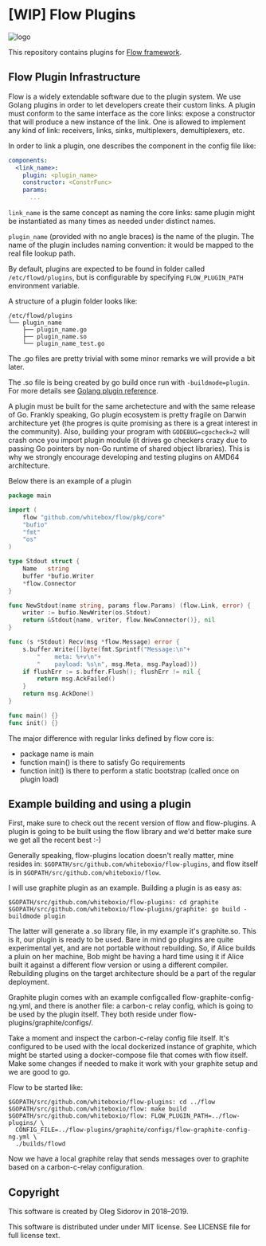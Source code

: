 # [WIP] Flow Plugins

![logo](https://github.com/whiteboxio/flow/blob/master/flow.png)

This repository contains plugins for [Flow framework](https://github.com/whiteboxio/flow).

## Flow Plugin Infrastructure

Flow is a widely extendable software due to the plugin system. We use
Golang plugins in order to let developers create their custom links. A plugin
must conform to the same interface as the core links: expose a constructor that
will produce a new instance of the link. One is allowed to implement any kind
of link: receivers, links, sinks, multiplexers, demultiplexers, etc.

In order to link a plugin, one describes the component in the config file like:

```yaml
components:
  <link_name>:
    plugin: <plugin_name>
    constructor: <ConstrFunc>
    params:
      ...
```

`link_name` is the same concept as naming the core links: same plugin might be
instantiated as many times as needed under distinct names.

`plugin_name` (provided with no angle braces) is the name of the plugin. The
name of the plugin includes naming convention: it would be mapped to the real
file lookup path.

By default, plugins are expected to be found in folder called
`/etc/flowd/plugins`, but is configurable by specifying `FLOW_PLUGIN_PATH`
environment variable.

A structure of a plugin folder looks like:

```
/etc/flowd/plugins
└── plugin_name
    ├── plugin_name.go
    ├── plugin_name.so
    └── plugin_name_test.go
```

The .go files are pretty trivial with some minor remarks we will provide a bit
later.

The .so file is being created by go build once run with `-buildmode=plugin`.
For more details see [Golang plugin reference](https://golang.org/pkg/plugin/).

A plugin must be built for the same archetecture and with the same release of
Go. Frankly speaking, Go plugin ecosystem is pretty fragile on Darwin
architecture yet (the progres is quite promising as there is a great interest
in the community). Also, building your program with `GODEBUG=cgocheck=2` will
crash once you import plugin module (it drives go checkers crazy due to passing
Go pointers by non-Go runtime of shared object libraries). This is why we
strongly encourage developing and testing plugins on AMD64 architecture.

Below there is an example of a plugin

```go
package main

import (
	flow "github.com/whitebox/flow/pkg/core"
	"bufio"
	"fmt"
	"os"
)

type Stdout struct {
	Name   string
	buffer *bufio.Writer
	*flow.Connector
}

func NewStdout(name string, params flow.Params) (flow.Link, error) {
	writer := bufio.NewWriter(os.Stdout)
	return &Stdout{name, writer, flow.NewConnector()}, nil
}

func (s *Stdout) Recv(msg *flow.Message) error {
	s.buffer.Write([]byte(fmt.Sprintf("Message:\n"+
		"    meta: %+v\n"+
		"    payload: %s\n", msg.Meta, msg.Payload)))
	if flushErr := s.buffer.Flush(); flushErr != nil {
		return msg.AckFailed()
	}
	return msg.AckDone()
}

func main() {}
func init() {}
```

The major difference with regular links defined by flow core is:
  * package name is main
  * function main() is there to satisfy Go requirements
  * function init() is there to perform a static bootstrap (called once on
    plugin load)

## Example building and using a plugin

First, make sure to check out the recent version of flow and flow-plugins. A
plugin is going to be built using the flow library and we'd better make sure we
get all the recent best :-)

Generally speaking, flow-plugins location doesn't really matter, mine resides
in: `$GOPATH/src/github.com/whiteboxio/flow-plugins`, and flow itself is in
`$GOPATH/src/github.com/whiteboxio/flow`.

I will use graphite plugin as an example. Building a plugin is as easy as:

```
$GOPATH/src/github.com/whiteboxio/flow-plugins: cd graphite
$GOPATH/src/github.com/whiteboxio/flow-plugins/graphite: go build -buildmode plugin
```

The latter will generate a .so library file, in my example it's graphite.so.
This is it, our plugin is ready to be used. Bare in mind go plugins are quite
experimental yet, and are not portable without rebuilding. So, if Alice builds
a pluin on her machine, Bob might be having a hard time using it if Alice built
it against a different flow version or using a different compiler. Rebuilding
plugins on the target architecture should be a part of the regular deployment.

Graphite plugin comes with an example configcalled flow-graphite-config-ng.yml,
and there is another file: a carbon-c relay config, which is going to be used
by the plugin itself. They both reside under flow-plugins/graphite/configs/.

Take a moment and inspect the carbon-c-relay config file itself. It's
configured to be used with the local dockerized instance of graphite, which
might be started using a docker-compose file that comes with flow itself. Make
some changes if needed to make it work with your graphite setup and we are good
to go.

Flow to be started like:
```
$GOPATH/src/github.com/whiteboxio/flow-plugins: cd ../flow
$GOPATH/src/github.com/whiteboxio/flow: make build
$GOPATH/src/github.com/whiteboxio/flow: FLOW_PLUGIN_PATH=../flow-plugins/ \
  CONFIG_FILE=../flow-plugins/graphite/configs/flow-graphite-config-ng.yml \
  ./builds/flowd
```

Now we have a local graphite relay that sends messages over to graphite based
on a carbon-c-relay configuration.

## Copyright

This software is created by Oleg Sidorov in 2018–2019.

This software is distributed under under MIT license. See LICENSE file for full license text.
